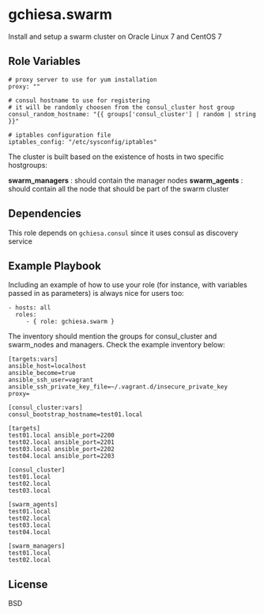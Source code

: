 gchiesa.swarm
=============

Install and setup a swarm cluster on Oracle Linux 7 and CentOS 7

Role Variables
--------------
```
# proxy server to use for yum installation
proxy: ""

# consul hostname to use for registering
# it will be randomly choosen from the consul_cluster host group
consul_random_hostname: "{{ groups['consul_cluster'] | random | string }}"

# iptables configuration file
iptables_config: "/etc/sysconfig/iptables"
```
The cluster is built based on the existence of hosts in two specific hostgroups:

__swarm_managers__ : should contain the manager nodes
__swarm_agents__ : should contain all the node that should be part of the swarm cluster

Dependencies
------------

This role depends on ```gchiesa.consul``` since it uses consul as discovery service

Example Playbook
----------------

Including an example of how to use your role (for instance, with variables passed in as parameters) is always nice for users too:

    - hosts: all
      roles:
         - { role: gchiesa.swarm }

The inventory should mention the groups for consul_cluster and swarm_nodes and managers. Check the example inventory below:

```
[targets:vars]
ansible_host=localhost
ansible_become=true
ansible_ssh_user=vagrant
ansible_ssh_private_key_file=~/.vagrant.d/insecure_private_key
proxy=

[consul_cluster:vars]
consul_bootstrap_hostname=test01.local

[targets]
test01.local ansible_port=2200
test02.local ansible_port=2201
test03.local ansible_port=2202
test04.local ansible_port=2203  

[consul_cluster]
test01.local
test02.local
test03.local

[swarm_agents]
test01.local
test02.local
test03.local
test04.local

[swarm_managers]
test01.local
test02.local
```

License
-------

BSD
